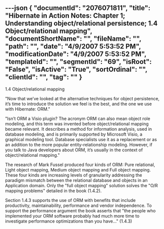 ---json
{
  "documentId": "2076071811",
  "title": "Hibernate in Action Notes: Chapter 1; Understanding object/relational persistence; 1.4 Object/relational mapping",
  "documentShortName": "",
  "fileName": "",
  "path": "",
  "date": "4/9/2007 5:53:52 PM",
  "modificationDate": "4/9/2007 5:53:52 PM",
  "templateId": "",
  "segmentId": "69",
  "isRoot": "False",
  "isActive": "True",
  "sortOrdinal": "",
  "clientId": "",
  "tag": ""
}
---

1.4 Object/relational mapping

&quot;Now that we’ve looked at the alternative techniques for object persistence, it’s time to introduce the solution we feel is the best, and the one we use with Hibernate: ORM.&quot;

&quot;Isn’t ORM a Visio plugin? The acronym ORM can also mean object role modeling, and this term was invented before object/relational mapping became relevant. It describes a method for information analysis, used in database modeling, and is primarily supported by Microsoft Visio, a graphical modeling tool. Database specialists use it as a replacement or as an addition to the more popular entity-relationship modeling. However, if you talk to Java developers about ORM, it’s usually in the context of object/relational mapping.&quot;

The research of Mark Fussel produced four kinds of ORM: Pure relational, Light object mapping, Medium object mapping and Full object mapping. These four kinds are increasing levels of granularity addressing the paradigm mismatch between the relational database and objects in an Application domain. Only the &quot;full object mapping&quot; solution solves the &quot;O/R mapping problems&quot; detailed in the book (1.4.2).

Section 1.4.3 supports the use of ORM with benefits that include productivity, maintainability, performance and vendor independence. To support the performance argument the book asserts that &quot;the people who implemented your ORM software probably had much more time to investigate performance optimizations than you have...&quot; (1.4.3)
